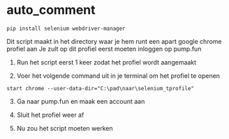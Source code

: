 # auto_comment

```
pip install selenium webdriver-manager
```

Dit script maakt in het directory waar je hem runt een apart google chrome profiel aan
Je zult op dit profiel eerst moeten inloggen op pump.fun


1. Run het script eerst 1 keer zodat het profiel wordt aangemaakt

2. Voer het volgende command uit in je terminal om het profiel te openen
```
start chrome --user-data-dir="C:\pad\naar\selenium_tprofile"
```
3. Ga naar pump.fun en maak een account aan

4. Sluit het profiel weer af

5. Nu zou het script moeten werken

